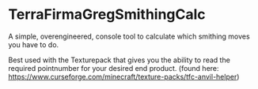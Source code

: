 # TerraFirmaGregSmithingCalc

A simple, overengineered, console tool to calculate which smithing moves you have to do.

Best used with the Texturepack that gives you the ability to read the required pointnumber for your desired end product. (found here: https://www.curseforge.com/minecraft/texture-packs/tfc-anvil-helper)
